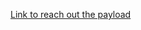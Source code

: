 [Link to reach out the payload](https://my-json-server.typicode.com/deargrenadier/immortal_components_storage)
